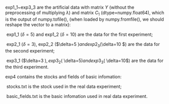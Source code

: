 exp1_1~exp3_3 are the artificial data with matrix $Y$ (without the preprocessing of multiplying $\lambda$) and matrix $C_1$ (dtype=numpy.float64), which is the output of numpy.tofile(), (when loaded by numpy.fromfile(), we should reshape the vector to a matrix):

​	exp1_1 ($\delta=5$) and exp1_2 ($\delta=10$) are the data for the first experiment;

​	exp2_1 ($\delta=3$), exp2_2 ($\delta=5 $) and exp2_3 ($\delta=10 $) are the data for the second experiment;

​	exp3_1 ($\delta=3 $), exp3_2 ($ \delta=5$) and exp3_3 ($ \delta=10$) are the data for the third experiment.

exp4 contains the stocks and fields of basic infomation:

​	stocks.txt is the stock used in the real data experiment;

​	basic_fields.txt is the basic infomation used in real data experiment.
